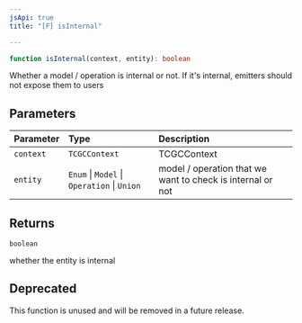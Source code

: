 ```yaml
---
jsApi: true
title: "[F] isInternal"

---
```

```ts
function isInternal(context, entity): boolean
```

Whether a model / operation is internal or not. If it's internal, emitters
should not expose them to users

## Parameters

| Parameter | Type | Description |
| :------ | :------ | :------ |
| `context` | `TCGCContext` | TCGCContext |
| `entity` | `Enum` \| `Model` \| `Operation` \| `Union` | model / operation that we want to check is internal or not |

## Returns

`boolean`

whether the entity is internal

## Deprecated

This function is unused and will be removed in a future release.
